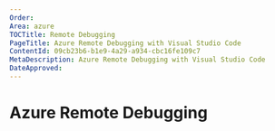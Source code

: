 ```yaml
---
Order:
Area: azure
TOCTitle: Remote Debugging
PageTitle: Azure Remote Debugging with Visual Studio Code
ContentId: 09cb23b6-b1e9-4a29-a934-cbc16fe109c7
MetaDescription: Azure Remote Debugging with Visual Studio Code
DateApproved:
---
```

# Azure Remote Debugging
